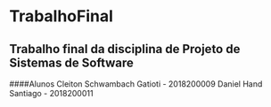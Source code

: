 # TrabalhoFinal
## Trabalho final da disciplina de Projeto de Sistemas de Software   

####Alunos
Cleiton Schwambach Gatioti - 2018200009
Daniel Hand Santiago - 2018200011

